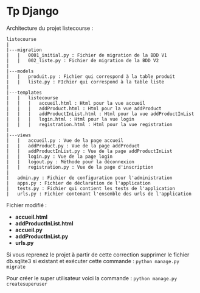 # Tp Django
Architecture du projet listecourse :  

```
listecourse  
|
|---migration
|   |   0001_initial.py : Fichier de migration de la BDD V1
|   |   002_liste.py : Fichier de migration de la BDD V2
|
|---models
|   |   produit.py : Fichier qui correspond à la table produit
|   |   liste.py : FIchier qui correspond à la table liste
|
|---templates
|   |   listecourse
|   |   |   accueil.html : Html pour la vue accueil
|   |   |   addProduct.html : Html pour la vue addProduct
|   |   |   addProductInList.html : Html pour la vue addProductInList
|   |   |   login.html : Html pour la vue login
|   |   |   registration.html : Html pour la vue registration
|
|---views
|   |   accueil.py : Vue de la page accueil
|   |   addProduct.py : Vue de la page addProduct
|   |   addProductInList.py : Vue de la page addProductInList
|   |   login.py : Vue de la page login
|   |   logout.py : Méthode pour la déconnexion
|   |   registration.py : Vue de la page d'inscription
|
|   admin.py : Fichier de configuration pour l'administration
|   apps.py : Fichier de déclaration de l'application
|   tests.py : Fichier qui contient les tests de l'application
|   urls.py : Fichier contenant l'ensemble des urls de l'application
```

Fichier modifié : 
- **accueil.html**
- **addProductInList.html**
- **accueil.py**
- **addProductInList.py**
- **urls.py**

Si vous reprenez le projet à partir de cette correction supprimer le fichier db.sqlite3 si existant 
et exécuter cette commande : `python manage.py migrate`

Pour créer le super utilisateur voici la commande : `python manage.py createsuperuser`